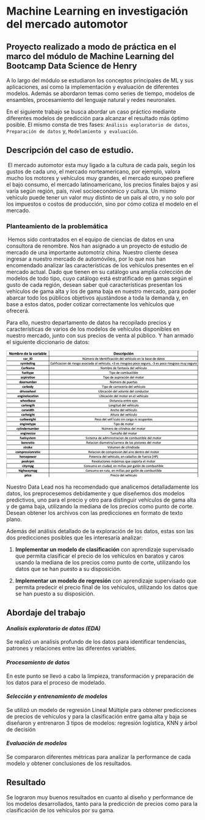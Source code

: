 # Machine Learning en investigación del mercado automotor
## Proyecto realizado a modo de práctica en el marco del módulo de Machine Learning del Bootcamp Data Science de Henry

A lo largo del módulo se estudiaron los conceptos principales de ML y sus aplicaciones, así como la implementación y evaluación de diferentes modelos. Además se abordaron temas como series de tiempo, modelos de ensambles, procesamiento del lenguaje natural y redes neuronales.

En el siguiente trabajo se busca abordar un caso práctico mediante diferentes modelos de predicción para alcanzar el resultado más óptimo posible.
El mismo consta de tres fases: `Análisis exploratorio de datos`, `Preparación de datos` y, `Modelamiento y evaluación`.
​
## Descripción del caso de estudio.
​​
El mercado automotor esta muy ligado a la cultura de cada país, según los gustos de cada uno, el mercado norteamericano, por ejemplo, valora mucho los motores y vehículos muy grandes, el mercado europeo prefiere el bajo consumo, el mercado latinoamericano, los precios finales bajos y asi varía según región, país, nivel socioeconómico y cultura. Un mismo vehículo puede tener un valor muy distinto de un pais al otro, y no solo por los impuestos o costos de producción, sino por cómo cotiza el modelo en el mercado.

### **Planteamiento de la problemática**
​
Hemos sido contratados en el equipo de ciencias de datos en una consultora de renombre. Nos han asignado a un proyecto de estudio de mercado de una importante automotriz china. Nuestro cliente desea ingresar a nuestro mercado de automóviles, por lo que nos han encomendado analizar las características de los vehículos presentes en el mercado actual. Dado que tienen en su catálogo una amplia colección de modelos de todo tipo, cuyo catálogo está estratificado en gamas según el gusto de cada región, desean saber qué características presentan los vehículos de gama alta y los de gama baja en nuestro mercado, para poder abarcar todo los públicos objetivos ajustándose a toda la demanda y, en base a estos datos, poder cotizar correctamente los vehículos que ofrecerá. 

Para ello, nuestro departamento de datos ha recopilado precios y características de varios de los modelos de vehículos disponibles en nuestro mercado, junto con sus precios de venta al público. Y han armado el siguiente diccionario de datos:


![DiccionarioDatos](https://github.com/jdeiloff/Proyecto-Integrador-M6/raw/main/dic_pi2.jpg)


Nuestro Data Lead nos ha recomendado que analicemos detalladamente los datos, los preprocesemos debidamente y que diseñemos dos modelos predictivos, uno para el precio y otro para distinguir vehículos de gama alta y de gama baja, utilizando la mediana de los precios como punto de corte. Desean obtener los archivos con las predicciones en formato de texto plano.

Además del análisis detallado de la exploración de los datos, estas son las dos predicciones posibles que les interesaría analizar:
​
1. **Implementar un modelo de clasificación** con aprendizaje supervisado que permita clasificar el precio de los vehículos en baratos y caros usando la mediana de los precios como punto de corte, utilizando los datos que se han puesto a su disposición.

2. **Implementar un modelo de regresión** con aprendizaje supervisado que permita predecir el precio final de los vehículos, utilizando los datos que se han puesto a su disposición.

## Abordaje del trabajo

#### *Analisis exploratorio de datos (EDA)* 
Se realizó un analisis profundo de los datos para identificar tendencias, patrones y relaciones entre las diferentes variables.

#### *Procesamiento de datos*
En este punto se llevó a cabo la limpieza, transformación y preparación de los datos para el proceso de modelado.

#### *Selección y entrenamiento de modelos* 
Se utilizó un modelo de regresión Lineal Múltiple para obtener predicciones de precios de vehículos y para la clasificación entre gama alta y baja se diseñaron y entrenaron 3 tipos de modelos: regresión logística, KNN y árbol de decisión

#### *Evaluación de modelos* 
Se compararon diferentes métricas para analizar la performance de cada modelo y obtener conclusiones de los resultados.



## Resultado
Se lograron muy buenos resultados en cuanto al diseño y performance de los modelos desarrollados, tanto para la predicción de precios como para la clasificación de los vehículos por su gama. 
​
